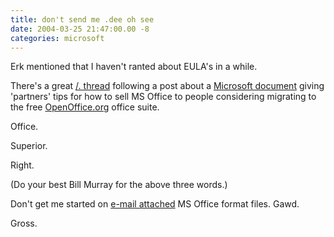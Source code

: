 ```yaml
---
title: don't send me .dee oh see
date: 2004-03-25 21:47:00.00 -8
categories: microsoft
---
```

Erk mentioned that I haven't ranted about EULA's in a while.

There's a great [/. thread](http://slashdot.org/comments.pl?sid=101751&cid=8671462) following a post about a [Microsoft document](http://members.microsoft.com/partner/salesmarketing/opensource/discguides/OpenOffice.pdf) giving 'partners' tips for how to sell MS Office to people considering migrating to the free [OpenOffice.org](http://www.openoffice.org/) office suite.

Office.

Superior.

Right.

(Do your best Bill Murray for the above three words.)

Don't get me started on [e-mail attached](http://www.cs.uit.no/~tobias/NEW/word-rejection.html) MS Office format files. Gawd.

Gross.

